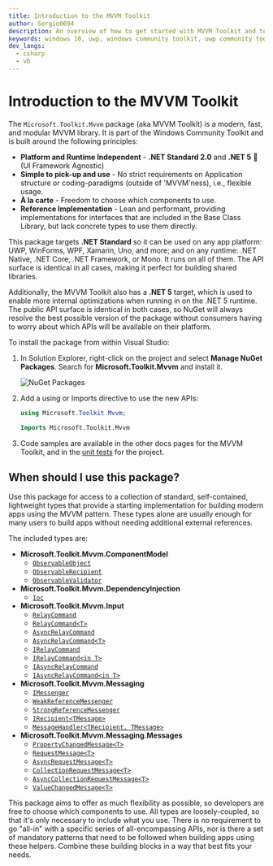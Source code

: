 ```yaml
---
title: Introduction to the MVVM Toolkit
author: Sergio0694
description: An overview of how to get started with MVVM Toolkit and to the APIs it contains
keywords: windows 10, uwp, windows community toolkit, uwp community toolkit, uwp toolkit, get started, visual studio, MVVM, net core, net standard
dev_langs:
  - csharp
  - vb 
---
```


# Introduction to the MVVM Toolkit

The `Microsoft.Toolkit.Mvvm` package (aka MVVM Toolkit) is a modern, fast, and modular MVVM library. It is part of the Windows Community Toolkit and is built around the following principles:

- **Platform and Runtime Independent** - **.NET Standard 2.0** and **.NET 5** 🚀 (UI Framework Agnostic)
- **Simple to pick-up and use** - No strict requirements on Application structure or coding-paradigms (outside of 'MVVM'ness), i.e., flexible usage.
- **À la carte** - Freedom to choose which components to use.
- **Reference Implementation** - Lean and performant, providing implementations for interfaces that are included in the Base Class Library, but lack concrete types to use them directly.

This package targets **.NET Standard** so it can be used on any app platform: UWP, WinForms, WPF, Xamarin, Uno, and more; and on any runtime: .NET Native, .NET Core, .NET Framework, or Mono. It runs on all of them. The API surface is identical in all cases, making it perfect for building shared libraries.

Additionally, the MVVM Toolkit also has a **.NET 5** target, which is used to enable more internal optimizations when running in on the .NET 5 runtime. The public API surface is identical in both cases, so NuGet will always resolve the best possible version of the package without consumers having to worry about which APIs will be available on their platform.

To install the package from within Visual Studio:

1. In Solution Explorer, right-click on the project and select **Manage NuGet Packages**. Search for **Microsoft.Toolkit.Mvvm** and install it.

    ![NuGet Packages](../resources/images/ManageNugetPackages.png "Manage NuGet Packages Image")

2. Add a using or Imports directive to use the new APIs:

    ```c#
    using Microsoft.Toolkit.Mvvm;
    ```

    ```vb
    Imports Microsoft.Toolkit.Mvvm
    ```

3. Code samples are available in the other docs pages for the MVVM Toolkit, and in the [unit tests](https://github.com/windows-toolkit/WindowsCommunityToolkit/tree/rel/7.0.0/UnitTests/UnitTests.Shared/Mvvm) for the project.

## When should I use this package?

Use this package for access to a collection of standard, self-contained, lightweight types that provide a starting implementation for building modern apps using the MVVM pattern. These types alone are usually enough for many users to build apps without needing additional external references.

The included types are:

- **Microsoft.Toolkit.Mvvm.ComponentModel**
  - [`ObservableObject`](ObservableObject.md)
  - [`ObservableRecipient`](ObservableRecipient.md)
  - [`ObservableValidator`](ObservableValidator.md)
- **Microsoft.Toolkit.Mvvm.DependencyInjection**
  - [`Ioc`](Ioc.md)
- **Microsoft.Toolkit.Mvvm.Input**
  - [`RelayCommand`](RelayCommand.md)
  - [`RelayCommand<T>`](RelayCommand.md)
  - [`AsyncRelayCommand`](AsyncRelayCommand.md)
  - [`AsyncRelayCommand<T>`](AsyncRelayCommand.md)
  - [`IRelayCommand`](RelayCommand.md)
  - [`IRelayCommand<in T>`](RelayCommand.md)
  - [`IAsyncRelayCommand`](AsyncRelayCommand.md)
  - [`IAsyncRelayCommand<in T>`](AsyncRelayCommand.md)
- **Microsoft.Toolkit.Mvvm.Messaging**
  - [`IMessenger`](Messenger.md)
  - [`WeakReferenceMessenger`](Messenger.md)
  - [`StrongReferenceMessenger`](Messenger.md)
  - [`IRecipient<TMessage>`](Messenger.md)
  - [`MessageHandler<TRecipient, TMessage>`](Messenger.md)
- **Microsoft.Toolkit.Mvvm.Messaging.Messages**
  - [`PropertyChangedMessage<T>`](/dotnet/api/microsoft.toolkit.mvvm.Messaging.Messages.RequestMessage-1)
  - [`RequestMessage<T>`](/dotnet/api/microsoft.toolkit.mvvm.Messaging.Messages.RequestMessage-1)
  - [`AsyncRequestMessage<T>`](/dotnet/api/microsoft.toolkit.mvvm.Messaging.Messages.AsyncRequestMessage-1)
  - [`CollectionRequestMessage<T>`](/dotnet/api/microsoft.toolkit.mvvm.Messaging.Messages.CollectionRequestMessage-1)
  - [`AsyncCollectionRequestMessage<T>`](/dotnet/api/microsoft.toolkit.mvvm.Messaging.Messages.AsyncCollectionRequestMessage-1)
  - [`ValueChangedMessage<T>`](/dotnet/api/microsoft.toolkit.mvvm.Messaging.Messages.ValueChangedMessage-1)

This package aims to offer as much flexibility as possible, so developers are free to choose which components to use.  All types are loosely-coupled, so that it's only necessary to include what you use. There is no requirement to go "all-in" with a specific series of all-encompassing APIs, nor is there a set of mandatory patterns that need to be followed when building apps using these helpers. Combine these building blocks in a way that best fits your needs.
